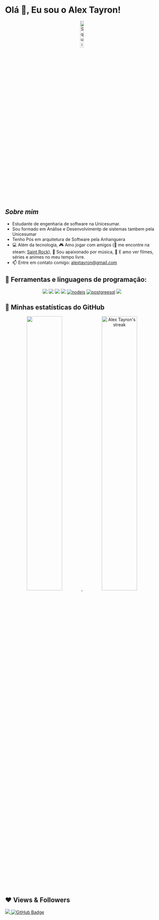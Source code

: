 # Olá 👋, Eu sou o Alex Tayron!

<div align="center">
  <img width="15%" alt="Squirtle" src="https://media.tenor.com/lr6evdW49pcAAAAi/totodile-pokemon.gif" />
</div>

## **_Sobre mim_**

- Estudante de engenharia de software na Unicesumar.
- Sou formado em Análise e Desenvolvimentp de sistemas tambem pela Unicesumar
- Tenho Pós em arquitetura de Software pela Anhanguera
- 💻 Além da tecnologia, 🎮 Amo jogar com amigos (🧔 me encontre na steam: [Saint Rock](https://steamcommunity.com/id/saintrock/)),
  🎵 Sou apaixonado por música, 🍿 E amo ver filmes, séries e animes no meu tempo livre.
- 📫 Entre em contato comigo: <a href="alextayron@gmail.com">alextayron@gmail.com</a>

## 🧠 Ferramentas e linguagens de programação:

<p align="center"> 
   <a href="https://www.java.com/pt-BR/" target="_blank"><img src="https://img.icons8.com/color/50/000000/java-coffee-cup-logo--v1.png"/></a>
   <a href="https://spring.io/projects/spring-boot" target="_blank"><img src="https://img.icons8.com/color/48/000000/spring-logo.png"/></a>
   <a href="https://www.mysql.com/" target="_blank"><img src="https://img.icons8.com/color/48/mysql-logo.png"/></a>
    <a href="https://www.typescriptlang.org/" target="_blank"><img src="https://img.icons8.com/color/48/000000/typescript.png"/></a>
    <a href="https://nodejs.org/en" target="_blank"><img src="https://img.icons8.com/color/48/nodejs.png" alt="nodejs"/></a>
    <a href="https://www.postgresql.org/" target="_blank"><img src="https://img.icons8.com/color/48/postgreesql.png" alt="postgreesql"/></a>
   <a href="https://www.figma.com/" target="_blank"><img src="https://img.icons8.com/color/48/000000/figma--v1.png"/></a>
</p>

<h2>👀 Minhas estatísticas do GitHub</h2>

<div>
    <p align="center">
        <a href="https://github.com/anuraghazra/github-readme-stats">
            <img width='48%' src="https://github-readme-stats.vercel.app/api?username=AlexTayron&count_private=true&show_icons=true&theme=tokyonight&hide_border=true"/>
        </a>
        <a href="https://github.com/DenverCoder1/github-readme-streak-stats/blob/main/docs/themes/README.md">
            <img width='48%' title="🔥 Get streak stats for your profile at git.io/streak-stats" alt="Alex Tayron's streak" src="https://github-readme-streak-stats.herokuapp.com/?user=AlexTayron&theme=tokyonight&hide_border=true&stroke=0000"/>
        </a>
    </p>
</div>

<!-- ## 📣 Redes sociais:
<p align="center">
    <a href="https://www.behance.net/alextayron"><img src="https://img.icons8.com/color-glass/48/000000/behance.png"/></a>
    <a href="https://dribbble.com/alextayron"><img src="https://img.icons8.com/color-glass/48/000000/dribbble.png"/></a>
    <a href="https://www.linkedin.com/in/AlexTayron"><img src="https://img.icons8.com/color-glass/48/000000/linkedin.png"/></a>
</p> -->

## ❤ Views & Followers

<a href="https://github.com/Meghna-DAS/github-profile-views-counter">
    <img src="https://komarev.com/ghpvc/?username=AlexTayron">
</a>
<a href="https://github.com/AlexTayron?tab=followers"><img src="https://img.shields.io/github/followers/AlexTayron?label=Followers&style=social" alt="GitHub Badge"></a>
